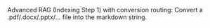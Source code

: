 Advanced RAG (Indexing Step 1) with conversion routing: Convert a .pdf/.docx/.pptx/... file into the markdown string.
